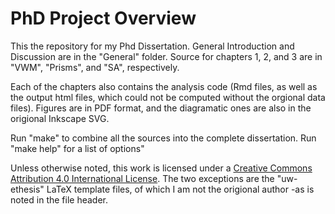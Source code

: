 PhD Project Overview
===================

This the repository for my Phd Dissertation. General Introduction
and Discussion are in the "General" folder. Source for chapters 1,
2, and 3 are in "VWM", "Prisms", and "SA", respectively. 

Each of the chapters also contains the analysis code (Rmd files,
as well as the output html files, which could not be computed
without the orgional data files). Figures are in PDF format, and
the diagramatic ones are also in the origional Inkscape SVG.

Run "make" to combine all the sources into the complete
dissertation. Run "make help" for a list of options"

Unless otherwise noted, this work is licensed under a
[Creative Commons Attribution 4.0 International License](http://creativecommons.org/licenses/by/4.0/). 
The two exceptions are the "uw-ethesis" LaTeX template files, of which I am not 
the origional author -as is noted in the file header.
